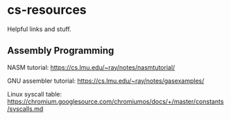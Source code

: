 # cs-resources

Helpful links and stuff.

## Assembly Programming

NASM tutorial: https://cs.lmu.edu/~ray/notes/nasmtutorial/

GNU assembler tutorial: https://cs.lmu.edu/~ray/notes/gasexamples/

Linux syscall table: https://chromium.googlesource.com/chromiumos/docs/+/master/constants/syscalls.md

